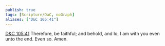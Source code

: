 ```yaml
---
publish: true
tags: [Scripture/DaC, noGraph]
aliases: ["D&C 105:41"]
---
```

[D&C 105:41](https://churchofjesuschrist.org/study/scriptures/dc-testament/dc/105?lang=eng&id=p41#p41) Therefore, be faithful; and behold, and lo, I am with you even unto the end. Even so. Amen.





